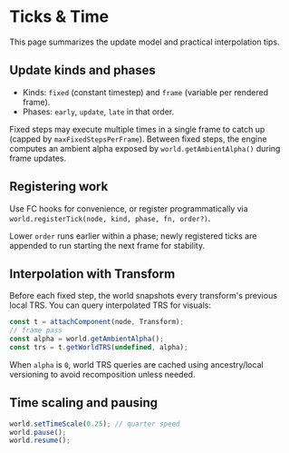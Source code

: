 # Ticks & Time

This page summarizes the update model and practical interpolation tips.

## Update kinds and phases

- Kinds: `fixed` (constant timestep) and `frame` (variable per rendered frame).
- Phases: `early`, `update`, `late` in that order.

Fixed steps may execute multiple times in a single frame to catch up (capped by `maxFixedStepsPerFrame`). Between fixed steps, the engine computes an ambient alpha exposed by `world.getAmbientAlpha()` during frame updates.

## Registering work

Use FC hooks for convenience, or register programmatically via `world.registerTick(node, kind, phase, fn, order?)`.

Lower `order` runs earlier within a phase; newly registered ticks are appended to run starting the next frame for stability.

## Interpolation with Transform

Before each fixed step, the world snapshots every transform's previous local TRS. You can query interpolated TRS for visuals:

```ts
const t = attachComponent(node, Transform);
// frame pass
const alpha = world.getAmbientAlpha();
const trs = t.getWorldTRS(undefined, alpha);
```

When `alpha` is `0`, world TRS queries are cached using ancestry/local versioning to avoid recomposition unless needed.

## Time scaling and pausing

```ts
world.setTimeScale(0.25); // quarter speed
world.pause();
world.resume();
```


